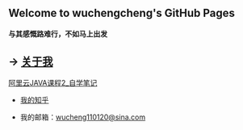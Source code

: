 ## Welcome to wuchengcheng's GitHub Pages

**与其感慨路难行，不如马上出发**


-> [关于我](aboutmyself)
--------




[阿里云JAVA课程2_自学笔记](learnJava)













 

- [我的知乎](https://www.zhihu.com/people/wu-cheng-cheng-91)

- 我的邮箱：wucheng110120@sina.com
